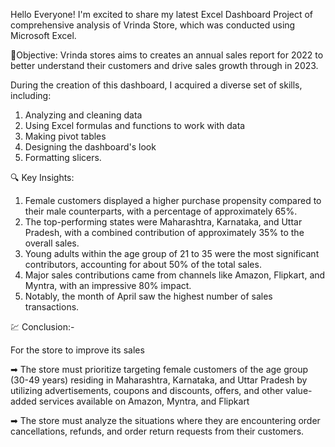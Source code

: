 Hello Everyone!
I'm excited to share my latest Excel Dashboard Project of comprehensive analysis of Vrinda Store, which was conducted using Microsoft Excel.

🎯Objective: Vrinda stores aims to creates an annual sales report for 2022 to better understand their customers and drive sales growth through in 2023.

During the creation of this dashboard, I acquired a diverse set of skills, including:
1. Analyzing and cleaning data
2. Using Excel formulas and functions to work with data
3. Making pivot tables
4. Designing the dashboard's look
5. Formatting slicers.

🔍 Key Insights:
1. Female customers displayed a higher purchase propensity compared to their male counterparts, with a percentage of approximately 65%.
2. The top-performing states were Maharashtra, Karnataka, and Uttar Pradesh, with a combined contribution of approximately 35% to the overall sales.
3. Young adults within the age group of 21 to 35 were the most significant contributors, accounting for about 50% of the total sales.
4. Major sales contributions came from channels like Amazon, Flipkart, and Myntra, with an impressive 80% impact.
5. Notably, the month of April saw the highest number of sales transactions.


💹 Conclusion:-

For the store to improve its sales

➡ The store must prioritize targeting female customers of the age group (30-49 years) residing in Maharashtra, Karnataka, and Uttar Pradesh by utilizing advertisements, coupons and discounts, offers, and other value-added services available on Amazon, Myntra, and Flipkart

➡ The store must analyze the situations where they are encountering order cancellations, refunds, and order return requests from their customers.

